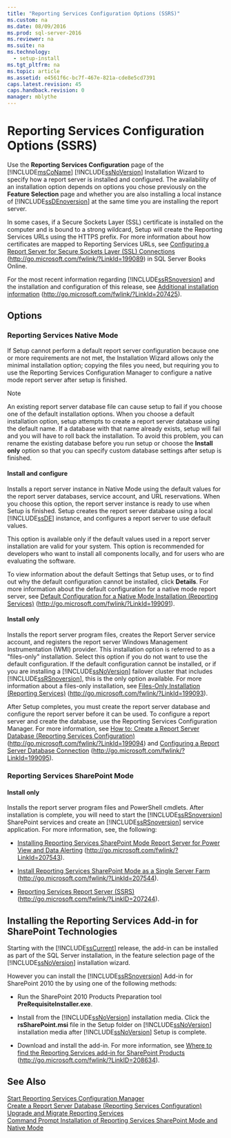 ```yaml
---
title: "Reporting Services Configuration Options (SSRS)"
ms.custom: na
ms.date: 08/09/2016
ms.prod: sql-server-2016
ms.reviewer: na
ms.suite: na
ms.technology: 
  - setup-install
ms.tgt_pltfrm: na
ms.topic: article
ms.assetid: e4561f6c-bc7f-467e-821a-cde8e5cd7391
caps.latest.revision: 45
caps.handback.revision: 0
manager: mblythe
---
```

# Reporting Services Configuration Options (SSRS)
Use the **Reporting Services Configuration** page of the [!INCLUDE[msCoName](../../Topics/TopicNameContainA/tokens/msCoName_md.md)] [!INCLUDE[ssNoVersion](../../Topics/TopicNameContainA/tokens/ssNoVersion_md.md)] Installation Wizard to specify how a report server is installed and configured. The availability of an installation option depends on options you chose previously on the **Feature Selection** page and whether you are also installing a local instance of [!INCLUDE[ssDEnoversion](../../Topics/TopicNameContainA/tokens/ssDEnoversion_md.md)] at the same time you are installing the report server.  
  
 In some cases, if a Secure Sockets Layer (SSL) certificate is installed on the computer and is bound to a strong wildcard, Setup will create the Reporting Services URLs using the HTTPS prefix. For more information about how certificates are mapped to Reporting Services URLs, see [Configuring a Report Server for Secure Sockets Layer (SSL) Connections](http://go.microsoft.com/fwlink/?LinkId=199089) (http://go.microsoft.com/fwlink/?LinkId=199089) in SQL Server Books Online.  
  
 For the most recent information regarding [!INCLUDE[ssRSnoversion](../../Topics/TopicNameContainA/tokens/ssRSnoversion_md.md)] and the installation and configuration of this release, see [Additional installation information](http://go.microsoft.com/fwlink/?LinkId=207425) (http://go.microsoft.com/fwlink/?LinkId=207425).  
  
## Options  
  
### Reporting Services Native Mode  
 If Setup cannot perform a default report server configuration because one or more requirements are not met, the Installation Wizard allows only the minimal installation option; copying the files you need, but requiring you to use the Reporting Services Configuration Manager to configure a native mode report server after setup is finished.  
  
> [!NOTE]  
>  An existing report server database file can cause setup to fail if you choose one of the default installation options. When you choose a default installation option, setup attempts to create a report server database using the default name. If a database with that name already exists, setup will fail and you will have to roll back the installation. To avoid this problem, you can rename the existing database before you run setup or choose the **Install only** option so that you can specify custom database settings after setup is finished.  
  
#### Install and configure  
 Installs a report server instance in Native Mode using the default values for the report server databases, service account, and URL reservations. When you choose this option, the report server instance is ready to use when Setup is finished. Setup creates the report server database using a local [!INCLUDE[ssDE](../../Topics/TopicNameContainA/tokens/ssDE_md.md)] instance, and configures a report server to use default values.  
  
 This option is available only if the default values used in a report server installation are valid for your system. This option is recommended for developers who want to install all components locally, and for users who are evaluating the software.  
  
 To view information about the default Settings that Setup uses, or to find out why the default configuration cannot be installed, click **Details**. For more information about the default configuration for a native mode report server, see [Default Configuration for a Native Mode Installation (Reporting Services)](http://go.microsoft.com/fwlink/?LinkId=199091) (http://go.microsoft.com/fwlink/?LinkId=199091).  
  
#### Install only  
 Installs the report server program files, creates the Report Server service account, and registers the report server Windows Management Instrumentation (WMI) provider. This installation option is referred to as a "files-only" installation. Select this option if you do not want to use the default configuration. If the default configuration cannot be installed, or if you are installing a [!INCLUDE[ssNoVersion](../../Topics/TopicNameContainA/tokens/ssNoVersion_md.md)] failover cluster that includes [!INCLUDE[ssRSnoversion](../../Topics/TopicNameContainA/tokens/ssRSnoversion_md.md)], this is the only option available. For more information about a files-only installation, see [Files-Only Installation (Reporting Services)](http://go.microsoft.com/fwlink/?LinkId=199093) (http://go.microsoft.com/fwlink/?LinkId=199093).  
  
 After Setup completes, you must create the report server database and configure the report server before it can be used. To configure a report server and create the database, use the Reporting Services Configuration Manager. For more information, see [How to: Create a Report Server Database (Reporting Services Configuration)](http://go.microsoft.com/fwlink/?LinkId=199094) (http://go.microsoft.com/fwlink/?LinkId=199094) and [Configuring a Report Server Database Connection](http://go.microsoft.com/fwlink/?LinkId=199095) (http://go.microsoft.com/fwlink/?LinkId=199095).  
  
### Reporting Services SharePoint Mode  
  
#### Install only  
 Installs the report server program files and PowerShell cmdlets. After installation is complete, you will need to start the [!INCLUDE[ssRSnoversion](../../Topics/TopicNameContainA/tokens/ssRSnoversion_md.md)] SharePoint services and create an [!INCLUDE[ssRSnoversion](../../Topics/TopicNameContainA/tokens/ssRSnoversion_md.md)] service application. For more information, see, the following:  
  
-   [Installing Reporting Services SharePoint Mode Report Server for Power View and Data Alerting](http://go.microsoft.com/fwlink/?LinkId=207543) (http://go.microsoft.com/fwlink/?LinkId=207543).  
  
-   [Install Reporting Services SharePoint Mode as a Single Server Farm](http://go.microsoft.com/fwlink/?LinkId=207544) (http://go.microsoft.com/fwlink/?LinkId=207544).  
  
-   [Reporting Services Report Server (SSRS)](http://go.microsoft.com/fwlink/?LinkID=207244) (http://go.microsoft.com/fwlink/?LinkID=207244).  
  
## Installing the Reporting Services Add-in for SharePoint Technologies  
 Starting with the [!INCLUDE[ssCurrent](../../Topics/TopicNameContainA/tokens/ssCurrent_md.md)] release, the add-in can be installed as part of the SQL Server installation, in the feature selection page of the [!INCLUDE[ssNoVersion](../../Topics/TopicNameContainA/tokens/ssNoVersion_md.md)] installation wizard.  
  
 However you can install the [!INCLUDE[ssRSnoversion](../../Topics/TopicNameContainA/tokens/ssRSnoversion_md.md)] Add-in for SharePoint 2010 the by using one of the following methods:  
  
-   Run the SharePoint 2010 Products Preparation tool **PreRequisiteInstaller.exe**.  
  
-   Install from the [!INCLUDE[ssNoVersion](../../Topics/TopicNameContainA/tokens/ssNoVersion_md.md)] installation media. Click the **rsSharePoint.msi** file in the Setup folder on [!INCLUDE[ssNoVersion](../../Topics/TopicNameContainA/tokens/ssNoVersion_md.md)] installation media after [!INCLUDE[ssNoVersion](../../Topics/TopicNameContainA/tokens/ssNoVersion_md.md)] Setup is complete.  
  
-   Download and install the add-in. For more information, see [Where to find the Reporting Services add-in for SharePoint Products](http://go.microsoft.com/fwlink/?LinkID=208634) (http://go.microsoft.com/fwlink/?LinkID=208634).  
  
## See Also  
 [Start Reporting Services Configuration Manager](http://go.microsoft.com/fwlink/?LinkId=199096)   
 [Create a Report Server Database (Reporting Services Configuration)](http://go.microsoft.com/fwlink/?LinkId=199094)   
 [Upgrade and Migrate Reporting Services](http://go.microsoft.com/fwlink/?LinkID=245628)   
 [Command Prompt Installation of Reporting Services SharePoint Mode and Native Mode](http://go.microsoft.com/fwlink/?LinkId=217620)
